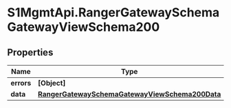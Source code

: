 # S1MgmtApi.RangerGatewaySchemaGatewayViewSchema200

## Properties
Name | Type | Description | Notes
------------ | ------------- | ------------- | -------------
**errors** | **[Object]** | Errors | [optional] 
**data** | [**RangerGatewaySchemaGatewayViewSchema200Data**](RangerGatewaySchemaGatewayViewSchema200Data.md) |  | [optional] 


